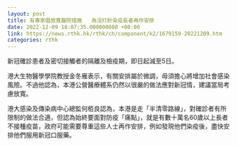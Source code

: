 ```yaml
---
layout: post
title: 有專家倡放寬醫院措施   為沒打針染疫長者再作安排
date: 2022-12-09 18:07:35.000000000 +08:00
link: https://news.rthk.hk/rthk/ch/component/k2/1679159-20221209.htm
categories: rthk
---
```


新冠確診患者及密切接觸者的隔離及檢疫期，即日起減至5日。

港大生物醫學學院教授金冬雁表示，有關安排屬於微調，毋須擔心將增加社會感染風險。不過他認為，本港公營醫療體系仍然以很嚴的做法應對新冠情，建議當局考慮放寬。

港大感染及傳染病中心總監何栢良認為，本港是走「半清零路線」，對確診者有所限制的做法合適，但認為始終要面對防疫「痛點」，就是有數十萬名60歲以上長者不接種疫苗，政府可能需要尊重這些人士再作安排，例如發現他們染疫後，盡快安排他們服用新冠口服藥。
